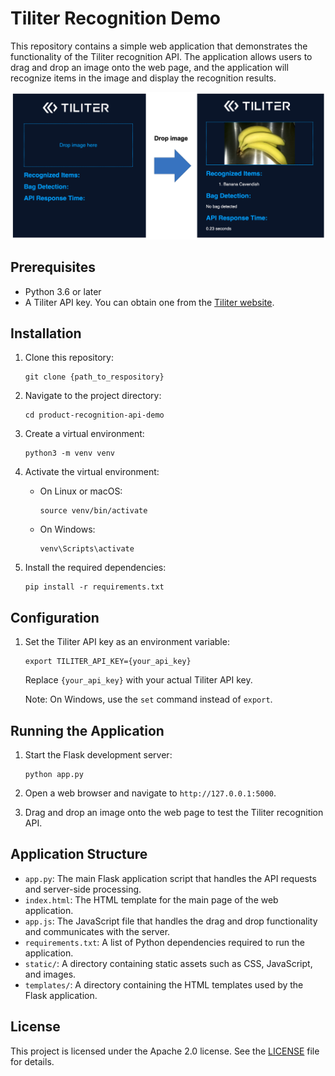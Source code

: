 # Tiliter Recognition Demo

This repository contains a simple web application that demonstrates the functionality of the Tiliter recognition API. The application allows users to drag and drop an image onto the web page, and the application will recognize items in the image and display the recognition results.

![How it works](static/how-it-works.png)

## Prerequisites

- Python 3.6 or later
- A Tiliter API key. You can obtain one from the [Tiliter website](https://www.tiliter.com/).

## Installation

1. Clone this repository:
    ```
    git clone {path_to_respository}
    ```
   
2. Navigate to the project directory:
    ```
    cd product-recognition-api-demo
    ```
   
3. Create a virtual environment:
    ```
    python3 -m venv venv
    ```
   
4. Activate the virtual environment:

   - On Linux or macOS:

     ```
     source venv/bin/activate
     ```

   - On Windows:

     ```
     venv\Scripts\activate
     ```

5. Install the required dependencies:
    ```
    pip install -r requirements.txt
    ```
   
## Configuration

1. Set the Tiliter API key as an environment variable:
    ```
    export TILITER_API_KEY={your_api_key}
    ```
   
    Replace `{your_api_key}` with your actual Tiliter API key.
    
    Note: On Windows, use the `set` command instead of `export`.

## Running the Application

1. Start the Flask development server:
    ```
    python app.py
    ```
   
2. Open a web browser and navigate to `http://127.0.0.1:5000`.

3. Drag and drop an image onto the web page to test the Tiliter recognition API.

## Application Structure

- `app.py`: The main Flask application script that handles the API requests and server-side processing.
- `index.html`: The HTML template for the main page of the web application.
- `app.js`: The JavaScript file that handles the drag and drop functionality and communicates with the server.
- `requirements.txt`: A list of Python dependencies required to run the application.
- `static/`: A directory containing static assets such as CSS, JavaScript, and images.
- `templates/`: A directory containing the HTML templates used by the Flask application.

## License

This project is licensed under the Apache 2.0 license. See the [LICENSE](LICENSE) file for details.
